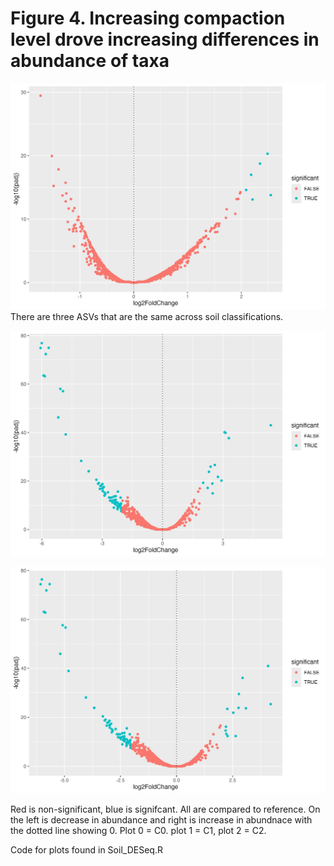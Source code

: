 # Figure 4. Increasing compaction level drove increasing differences in abundance of taxa

![Figure 1](https://github.com/cynthiaachung/micb575-team3/blob/main/R/Differential%20Abundance/vol_plot_C0.png)
There are three ASVs that are the same across soil classifications.

![Figure 2](https://github.com/cynthiaachung/micb575-team3/blob/main/R/Differential%20Abundance/vol_plot_C1.png)


![Figure 3](https://github.com/cynthiaachung/micb575-team3/blob/main/R/Differential%20Abundance/vol_plot_C2.png)


Red is non-significant, blue is signifcant. All are compared to reference. On the left is decrease in abundance and right is increase in abundnace with the dotted line showing 0. Plot 0 = C0. plot 1 = C1, plot 2 = C2. 

Code for plots found in Soil_DESeq.R
